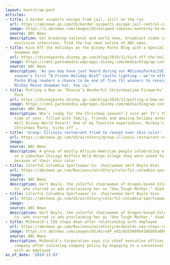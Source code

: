 ```yaml
---
layout: bootstrap-post
articles:
- title: 2 murder suspects escape from jail, still on the run
  url: https://abcnews.go.com/US/murder-suspects-escape-jail-central-california/story?id=66729097
  image: https://s.abcnews.com/images/US/escaped-inmates-monterey-ho-mo-20191103_hpMain_16x9_992.jpg
  source: ABC News
  description: Get breaking national and world news, broadcast video coverage, and
    exclusive interviews. Find the top news online at ABC news.
- title: Kick Off the Holidays on the Disney Parks Blog with a Special Mickey Mouse
    Snowman Hat
  url: https://disneyparks.disney.go.com/blog/2019/11/kick-off-the-holidays-on-the-disney-parks-blog-with-a-special-mickey-mouse-snowman-hat/
  image: https://cdn1.parksmedia.wdprapps.disney.com/media/blog/wp-content/uploads/2019/11/jehwrl56n7.jpeg
  source: ABC News
  description: 'As you may have just heard during our #DisneyParksLIVE stream of the
    season’s first “A Frozen Holiday Wish” castle lighting – we’re offering Disney
    Parks Blog readers a chance to be one of five (5) winners to receive a special
    Mickey Mouse Snowman hat. You ca…'
- title: Putting a Bow on ‘Minnie’s Wonderful Christmastime Fireworks’ for Magic Kingdom
    Park
  url: https://disneyparks.disney.go.com/blog/2019/11/putting-a-bow-on-minnies-wonderful-christmastime-fireworks-for-magic-kingdom-park/
  image: https://cdn1.parksmedia.wdprapps.disney.com/media/blog/wp-content/uploads/2019/11/akdbhlfj546yr.jpg
  source: ABC News
  description: Who’s ready for the Christmas season? I sure am! It’s that special
    time of year, filled with family, friends and amazing holiday entertainment throughout
    Walt Disney World Resort! One of my favorite experiences, Mickey’s Very Merry
    Christmas Party, kicks off …
- title: 'Group: Illinois restaurant tried to reseat over skin color'
  url: https://abcnews.go.com/US/wireStory/group-illinois-restaurant-reseat-skin-color-66728764
  image: 
  source: ABC News
  description: A group of mostly African-American people celebrating a birthday party
    at a suburban Chicago Buffalo Wild Wings allege they were asked to change tables
    because of their skin color
- title: Colorful Columbia Sportswear Co. chairwoman Gert Boyle dies
  url: https://abcnews.go.com/Business/wireStory/colorful-columbia-sportswear-chairwoman-gert-boyle-dies-66728694
  image: 
  source: ABC News
  description: Gert Boyle, the colorful chairwoman of Oregon-based Columbia Sportswear
    Co. who starred in ads proclaiming her as "One Tough Mother," died Sunday
- title: Colorful Columbia Sportswear Co. chairwoman Gert Boyle dies
  url: https://abcnews.go.com/US/wireStory/colorful-columbia-sportswear-chairwoman-gert-boyle-dies-66728692
  image: 
  source: ABC News
  description: Gert Boyle, the colorful chairwoman of Oregon-based Columbia Sportswear
    Co. who starred in ads proclaiming her as "One Tough Mother," died Sunday
- title: McDonald's CEO steps down after relationship with employee
  url: https://abcnews.go.com/Business/wireStory/mcdonalds-ceo-steps-relationship-employee-66728099
  image: https://s.abcnews.com/images/US/WireAP_ed1c6b35689b438bbb6a080983dab429_16x9_992.jpg
  source: ABC News
  description: McDonald's Corporation says its chief executive officer has left the
    company after violating company policy by engaging in a consensual relationship
    with an employee
as_of_date: '2019-11-03'
---
```


